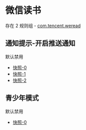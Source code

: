 # 微信读书

存在 2 规则组 - [com.tencent.weread](/src/apps/com.tencent.weread.ts)

## 通知提示-开启推送通知

默认禁用

- [快照-0](https://i.gkd.li/i/12642247)
- [快照-1](https://i.gkd.li/i/13233735)
- [快照-2](https://i.gkd.li/i/14190089)

## 青少年模式

默认禁用

- [快照-0](https://i.gkd.li/i/13233668)
